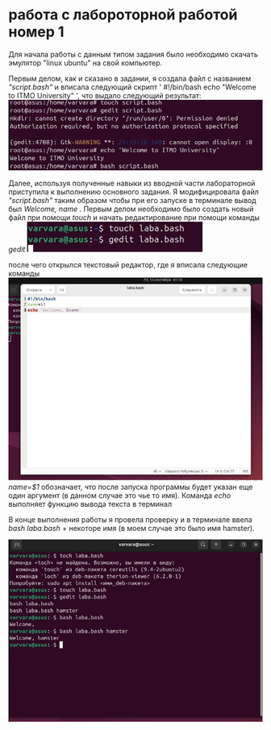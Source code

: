 # работа с лабороторной работой номер 1
Для начала работы с данным типом задания было необходимо скачать эмулятор "linux ubuntu" на свой компьютер.

Первым делом, как и сказано в задании, я создала файл с названием _"script.bash"_ и вписала следующий скрипт ' #!/bin/bash echo "Welcome to ITMO University" ', что выдало следующий результат:
![Image alt](https://github.com/patimakerr/patimakerr-in-ITMO/blob/main/лабораторная%201%20с1.JPG)

Далее, используя полученные навыки из вводной части лабораторной приступила к выполнению основного задания. Я модифицировала файл _"script.bash"_ таким образом чтобы при его запуске в терминале вывод был _Welcome, name_ .
Первым делом необходимо было создать новый файл при помощи _touch_ и начать редактирование при помощи команды _gedit
![Image alt](https://github.com/patimakerr/patimakerr-in-ITMO/blob/main/лаба1.2.JPG)_

после чего открылся текстовый редактор, где я вписала следующие команды
![Image alt](https://github.com/patimakerr/patimakerr-in-ITMO/blob/main/лаба%201.3.JPG)
_name=$1_ обозначает, что после запуска программы будет указан еще один аргумент (в данном случае это чье то имя). Команда _echo_ выполняет функцию вывода текста в терминал

В конце выполнения работы я провела проверку и в терминале ввела _bash laba.bash_ + некоторе имя (в моем случае это было имя hamster).

![Image alt](https://github.com/patimakerr/patimakerr-in-ITMO/blob/main/лаба1.4.JPG)
